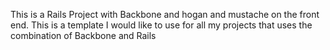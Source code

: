 This is a Rails Project with Backbone and hogan and mustache on the front end. This is a template I would like to use for all my projects that uses the combination of Backbone and Rails
